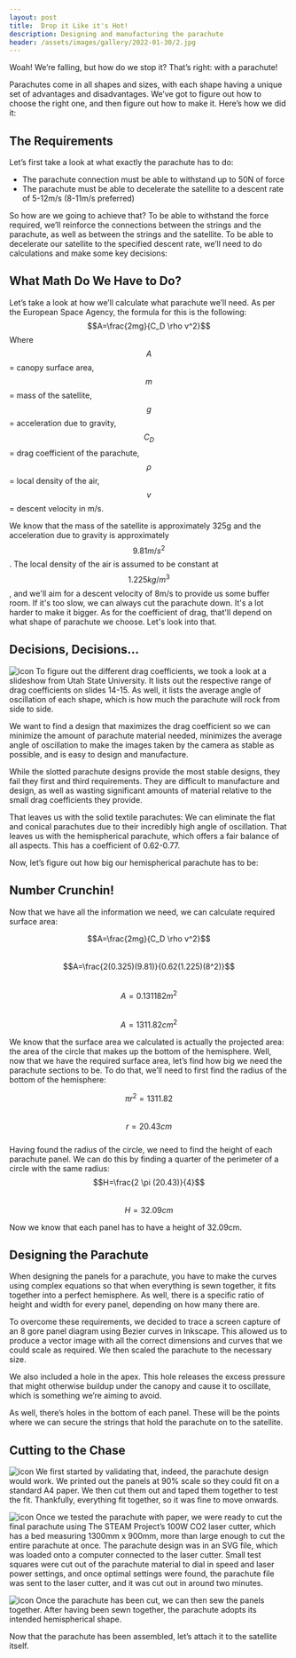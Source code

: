 ```yaml
---
layout: post
title:  Drop it Like it's Hot!
description: Designing and manufacturing the parachute
header: /assets/images/gallery/2022-01-30/2.jpg
---
```

Woah! We’re falling, but how do we stop it? That’s right: with a parachute!

Parachutes come in all shapes and sizes, with each shape having a unique set of advantages and disadvantages. We’ve got to figure out how to choose the right one, and then figure out how to make it. Here’s how we did it:

## The Requirements

Let’s first take a look at what exactly the parachute has to do:
* The parachute connection must be able to withstand up to 50N of force
* The parachute must be able to decelerate the satellite to a descent rate of 5-12m/s (8-11m/s preferred)

So how are we going to achieve that? To be able to withstand the force required, we’ll reinforce the connections between the strings and the parachute, as well as between the strings and the satellite. To be able to decelerate our satellite to the specified descent rate, we’ll need to do calculations and make some key decisions:

## What Math Do We Have to Do?

Let’s take a look at how we’ll calculate what parachute we’ll need. As per the European Space Agency, the formula for this is the following:
$$A=\frac{2mg}{C_D \rho v^2}$$
Where $$A$$ = canopy surface area, $$m$$ = mass of the satellite, $$g$$ = acceleration due to gravity, $$C_D$$ = drag coefficient of the parachute, $$\rho$$ = local density of the air, $$v$$ = descent velocity in m/s.

We know that the mass of the satellite is approximately 325g and the acceleration due to gravity is approximately $$9.81m/s^2$$. The local density of the air is assumed to be constant at $$1.225kg/m^3$$, and we'll aim for a descent velocity of 8m/s to provide us some buffer room. If it's too slow, we can always cut the parachute down. It's a lot harder to make it bigger. As for the coefficient of drag, that'll depend on what shape of parachute we choose. Let's look into that.

## Decisions, Decisions…
![icon](/assets/images/parachute_shapes.png)
To figure out the different drag coefficients, we took a look at a slideshow from Utah State University. It lists out the respective range of drag coefficients on slides 14-15. As well, it lists the average angle of oscillation of each shape, which is how much the parachute will rock from side to side.

We want to find a design that maximizes the drag coefficient so we can minimize the amount of parachute material needed, minimizes the average angle of oscillation to make the images taken by the camera as stable as possible, and is easy to design and manufacture.

While the slotted parachute designs provide the most stable designs, they fail they first and third requirements. They are difficult to manufacture and design, as well as wasting significant amounts of material relative to the small drag coefficients they provide.

That leaves us with the solid textile parachutes: We can eliminate the flat and conical parachutes due to their incredibly high angle of oscillation. That leaves us with the hemispherical parachute, which offers a fair balance of all aspects. This has a coefficient of 0.62-0.77.

Now, let’s figure out how big our hemispherical parachute has to be:

## Number Crunchin!

Now that we have all the information we need, we can calculate required surface area:

$$A=\frac{2mg}{C_D \rho v^2}$$  
$$A=\frac{2(0.325)(9.81)}{0.62(1.225)(8^2)}$$  
$$A=0.131182m^2$$  
$$A=1311.82cm^2$$

We know that the surface area we calculated is actually the projected area: the area of the circle that makes up the bottom of the hemisphere. Well, now that we have the required surface area, let’s find how big we need the parachute sections to be. To do that, we’ll need to first find the radius of the bottom of the hemisphere:

$$\pi r^2=1311.82$$  
$$r=20.43cm$$  
Having found the radius of the circle, we need to find the height of each parachute panel. We can do this by finding a quarter of the perimeter of a circle with the same radius:  
$$H=\frac{2 \pi (20.43)}{4}$$  
$$H=32.09cm$$

Now we know that each panel has to have a height of 32.09cm.

## Designing the Parachute

When designing the panels for a parachute, you have to make the curves using complex equations so that when everything is sewn together, it fits together into a perfect hemisphere. As well, there is a specific ratio of height and width for every panel, depending on how many there are.

To overcome these requirements, we decided to trace a screen capture of an 8 gore panel diagram using Bezier curves in Inkscape. This allowed us to produce a vector image with all the correct dimensions and curves that we could scale as required. We then scaled the parachute to the necessary size.

We also included a hole in the apex. This hole releases the excess pressure that might otherwise buildup under the canopy and cause it to oscillate, which is something we’re aiming to avoid.

As well, there’s holes in the bottom of each panel. These will be the points where we can secure the strings that hold the parachute on to the satellite.

## Cutting to the Chase
![icon](/assets/images/paper_parachute.jpg)
We first started by validating that, indeed, the parachute design would work. We printed out the panels at 90% scale so they could fit on a standard A4 paper. We then cut them out and taped them together to test the fit. Thankfully, everything fit together, so it was fine to move onwards.

![icon](/assets/images/gallery/2022-01-22/chute1.JPG)
Once we tested the parachute with paper, we were ready to cut the final parachute using The STEAM Project’s 100W CO2 laser cutter, which has a bed measuring 1300mm x 900mm, more than large enough to cut the entire parachute at once. The parachute design was in an SVG file, which was loaded onto a computer connected to the laser cutter. Small test squares were cut out of the parachute material to dial in speed and laser power settings, and once optimal settings were found, the parachute file was sent to the laser cutter, and it was cut out in around two minutes.

![icon](/assets/images/gallery/2022-01-30/1.jpg)
Once the parachute has been cut, we can then sew the panels together. After having been sewn together, the parachute adopts its intended hemispherical shape.

Now that the parachute has been assembled, let’s attach it to the satellite itself.
